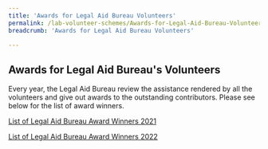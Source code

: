 ```yaml
---
title: 'Awards for Legal Aid Bureau Volunteers'
permalink: /lab-volunteer-schemes/Awards-for-Legal-Aid-Bureau-Volunteers/
breadcrumb: 'Awards for Legal Aid Bureau Volunteers'

---
```


## Awards for Legal Aid Bureau's Volunteers

Every year, the Legal Aid Bureau review the assistance rendered by all the volunteers and give out awards to the outstanding contributors. Please see below for the list of award winners. <br>

[List of Legal Aid Bureau Award Winners 2021](/files/List_of_Legal_Aid_Bureau_Award_Winners_2021.pdf)<br>

[List of Legal Aid Bureau Award Winners 2022](/files/List_of_Legal_Aid_Bureau_Award_Winners_2022.pdf)<br><br>
